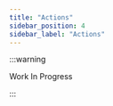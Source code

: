 ```yaml
---
title: "Actions"
sidebar_position: 4
sidebar_label: "Actions"
---
```


:::warning

Work In Progress

:::